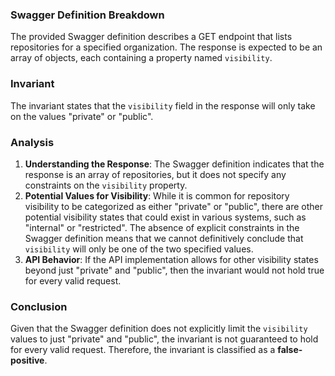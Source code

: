 ### Swagger Definition Breakdown
The provided Swagger definition describes a GET endpoint that lists repositories for a specified organization. The response is expected to be an array of objects, each containing a property named `visibility`.

### Invariant
The invariant states that the `visibility` field in the response will only take on the values "private" or "public".

### Analysis
1. **Understanding the Response**: The Swagger definition indicates that the response is an array of repositories, but it does not specify any constraints on the `visibility` property. 
2. **Potential Values for Visibility**: While it is common for repository visibility to be categorized as either "private" or "public", there are other potential visibility states that could exist in various systems, such as "internal" or "restricted". The absence of explicit constraints in the Swagger definition means that we cannot definitively conclude that `visibility` will only be one of the two specified values.
3. **API Behavior**: If the API implementation allows for other visibility states beyond just "private" and "public", then the invariant would not hold true for every valid request.

### Conclusion
Given that the Swagger definition does not explicitly limit the `visibility` values to just "private" and "public", the invariant is not guaranteed to hold for every valid request. Therefore, the invariant is classified as a **false-positive**.
